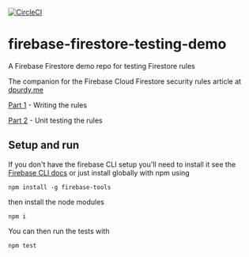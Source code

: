 [![CircleCI](https://circleci.com/gh/DanPurdy/firebase-firestore-rule-testing-demo.svg?style=shield)](https://circleci.com/gh/DanPurdy/firebase-firestore-rule-testing-demo)

# firebase-firestore-testing-demo

A Firebase Firestore demo repo for testing Firestore rules

The companion for the Firebase Cloud Firestore security rules article at [dpurdy.me](https://dpurdy.me/blog)

[Part 1](https://dpurdy.me/blog/firebase-cloud-firestore-security-rules/) - Writing the rules

[Part 2](https://dpurdy.me/blog/firebase-cloud-firestore-security-rules-part-two-unit-testing/) - Unit testing the rules

## Setup and run

If you don't have the firebase CLI setup you'll need to install it see the [Firebase CLI docs](https://firebase.google.com/docs/cli) or just install globally with npm using

```
npm install -g firebase-tools
```

then install the node modules

```
npm i
```

You can then run the tests with

```
npm test
```
